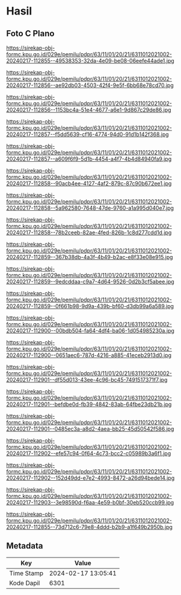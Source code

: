 # Hasil

## Foto C Plano

https://sirekap-obj-formc.kpu.go.id/029e/pemilu/pdpr/63/11/01/20/21/6311012021002-20240217-112855--49538353-32da-4e09-be08-06eefe44ade1.jpg

https://sirekap-obj-formc.kpu.go.id/029e/pemilu/pdpr/63/11/01/20/21/6311012021002-20240217-112856--ae92db03-4503-42f4-9e5f-6bb68e78cd70.jpg

https://sirekap-obj-formc.kpu.go.id/029e/pemilu/pdpr/63/11/01/20/21/6311012021002-20240217-112856--1153bc4a-51e4-4677-a6e1-9d867c29de86.jpg

https://sirekap-obj-formc.kpu.go.id/029e/pemilu/pdpr/63/11/01/20/21/6311012021002-20240217-112857--f5dd5639-cf16-4774-94d0-91d1b142f368.jpg

https://sirekap-obj-formc.kpu.go.id/029e/pemilu/pdpr/63/11/01/20/21/6311012021002-20240217-112857--a609f6f9-5d1b-4454-a4f7-4b4d84940fa9.jpg

https://sirekap-obj-formc.kpu.go.id/029e/pemilu/pdpr/63/11/01/20/21/6311012021002-20240217-112858--90acb4ee-4127-4af2-879c-87c90b672ee1.jpg

https://sirekap-obj-formc.kpu.go.id/029e/pemilu/pdpr/63/11/01/20/21/6311012021002-20240217-112858--5a962580-7648-47de-9760-a1a995d040e7.jpg

https://sirekap-obj-formc.kpu.go.id/029e/pemilu/pdpr/63/11/01/20/21/6311012021002-20240217-112858--78b2ceeb-82ae-4fed-826b-1c8d277cdd1d.jpg

https://sirekap-obj-formc.kpu.go.id/029e/pemilu/pdpr/63/11/01/20/21/6311012021002-20240217-112859--367b38db-4a3f-4b49-b2ac-e8f33e08e915.jpg

https://sirekap-obj-formc.kpu.go.id/029e/pemilu/pdpr/63/11/01/20/21/6311012021002-20240217-112859--9edcddaa-c9a7-4d64-9526-0d2b3cf5abee.jpg

https://sirekap-obj-formc.kpu.go.id/029e/pemilu/pdpr/63/11/01/20/21/6311012021002-20240217-112859--0f661b98-9d9a-439b-bf60-d3db99a6a589.jpg

https://sirekap-obj-formc.kpu.go.id/029e/pemilu/pdpr/63/11/01/20/21/6311012021002-20240217-112900--00bdb504-fa64-4df4-ba06-1d054985230a.jpg

https://sirekap-obj-formc.kpu.go.id/029e/pemilu/pdpr/63/11/01/20/21/6311012021002-20240217-112900--0651aec6-787d-4216-a885-41eceb2913d0.jpg

https://sirekap-obj-formc.kpu.go.id/029e/pemilu/pdpr/63/11/01/20/21/6311012021002-20240217-112901--df55d013-43ee-4c96-bc45-7491517371f7.jpg

https://sirekap-obj-formc.kpu.go.id/029e/pemilu/pdpr/63/11/01/20/21/6311012021002-20240217-112901--befdbe0d-fb39-4842-83ab-64fbe23db21b.jpg

https://sirekap-obj-formc.kpu.go.id/029e/pemilu/pdpr/63/11/01/20/21/6311012021002-20240217-112901--0485ec3a-a8d2-4aea-bb25-45d50542f586.jpg

https://sirekap-obj-formc.kpu.go.id/029e/pemilu/pdpr/63/11/01/20/21/6311012021002-20240217-112902--efe57c94-0f64-4c73-bcc2-c05989b3a6f1.jpg

https://sirekap-obj-formc.kpu.go.id/029e/pemilu/pdpr/63/11/01/20/21/6311012021002-20240217-112902--152d49dd-e7e2-4993-8472-a26d94bede14.jpg

https://sirekap-obj-formc.kpu.go.id/029e/pemilu/pdpr/63/11/01/20/21/6311012021002-20240217-112903--3e98590d-f6aa-4e59-b0bf-30eb520ccb99.jpg

https://sirekap-obj-formc.kpu.go.id/029e/pemilu/pdpr/63/11/01/20/21/6311012021002-20240217-112855--73d712c6-79e8-4ddd-b2b9-a1f649b2950b.jpg


## Metadata

| Key        | Value               |
| ---------- | ------------------- |
| Time Stamp | 2024-02-17 13:05:41 |
| Kode Dapil | 6301                |



